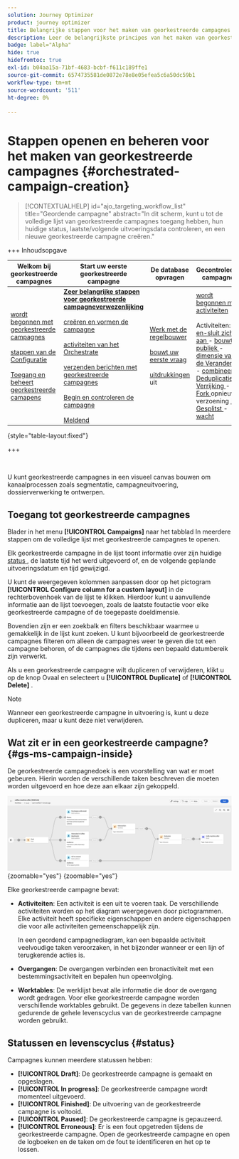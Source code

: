 ```yaml
---
solution: Journey Optimizer
product: journey optimizer
title: Belangrijke stappen voor het maken van georkestreerde campagnes
description: Leer de belangrijkste principes van het maken van georkestreerde campagnes met Adobe Journey Optimizer
badge: label="Alpha"
hide: true
hidefromtoc: true
exl-id: b04aa15a-71bf-4683-bcbf-f611c189ffe1
source-git-commit: 6574735581de0872e78e8e05efea5c6a50dc59b1
workflow-type: tm+mt
source-wordcount: '511'
ht-degree: 0%

---
```



# Stappen openen en beheren voor het maken van georkestreerde campagnes {#orchestrated-campaign-creation}

>[!CONTEXTUALHELP]
>id="ajo_targeting_workflow_list"
>title="Geordende campagne"
>abstract="In dit scherm, kunt u tot de volledige lijst van georkestreerde campagnes toegang hebben, hun huidige status, laatste/volgende uitvoeringsdata controleren, en een nieuwe georkestreerde campagne creëren."

+++ Inhoudsopgave

| Welkom bij georkestreerde campagnes | Start uw eerste georkestreerde campagne | De database opvragen | Gecontroleerde campagnes |
|---|---|---|---|
| [ wordt begonnen met georkestreerde campagnes ](gs-orchestrated-campaigns.md)<br/><br/>[ stappen van de Configuratie ](configuration-steps.md)<br/><br/>[ Toegang en beheert georkestreerde camapens ](access-manage-orchestrated-campaigns.md) | <b>[ Zeer belangrijke stappen voor georkestreerde campagneverwezenlijking ](gs-campaign-creation.md)</b><br/><br/>[ creëren en vormen de campagne ](create-orchestrated-campaign.md)<br/><br/>[ activiteiten van het Orchestrate ](orchestrate-activities.md)<br/><br/>[ verzenden berichten met georkestreerde campagnes ](send-messages.md)<br/><br/>[ Begin en controleren de campagne ](start-monitor-campaigns.md)<br/><br/>[ Meldend ](reporting-campaigns.md) | [ Werk met de regelbouwer ](orchestrated-rule-builder.md)<br/><br/>[ bouwt uw eerste vraag ](build-query.md)<br/><br/>[ uitdrukkingen ](edit-expressions.md) uit | [ wordt begonnen met activiteiten ](activities/about-activities.md)<br/><br/> Activiteiten:<br/>[ en-sluit zich aan ](activities/and-join.md) - [ bouwt publiek ](activities/build-audience.md) - [ dimensie van de Verandering ](activities/change-dimension.md) - [ combineert ](activities/combine.md) - [ Deduplicatie ](activities/deduplication.md) - [ Verrijking ](activities/enrichment.md) - [ Fork ](activities/fork.md) opnieuw verzoening [&#128279;](activities/reconciliation.md) - [ Gesplitst ](activities/split.md) - [ wacht ](activities/wait.md) |

{style="table-layout:fixed"}

+++

<br/>

U kunt georkestreerde campagnes in een visueel canvas bouwen om kanaalprocessen zoals segmentatie, campagneuitvoering, dossierverwerking te ontwerpen.

## Toegang tot georkestreerde campagnes

Blader in het menu **[!UICONTROL Campaigns]** naar het tabblad In meerdere stappen om de volledige lijst met georkestreerde campagnes te openen.

Elk georkestreerde campagne in de lijst toont informatie over zijn huidige [ status ](#status), de laatste tijd het werd uitgevoerd of, en de volgende geplande uitvoeringsdatum en tijd gewijzigd.

U kunt de weergegeven kolommen aanpassen door op het pictogram **[!UICONTROL Configure column for a custom layout]** in de rechterbovenhoek van de lijst te klikken. Hierdoor kunt u aanvullende informatie aan de lijst toevoegen, zoals de laatste foutactie voor elke georkestreerde campagne of de toegepaste doeldimensie.

Bovendien zijn er een zoekbalk en filters beschikbaar waarmee u gemakkelijk in de lijst kunt zoeken. U kunt bijvoorbeeld de georkestreerde campagnes filteren om alleen de campagnes weer te geven die tot een campagne behoren, of de campagnes die tijdens een bepaald datumbereik zijn verwerkt.

Als u een georkestreerde campagne wilt dupliceren of verwijderen, klikt u op de knop Ovaal en selecteert u **[!UICONTROL Duplicate]** of **[!UICONTROL Delete]** .

>[!NOTE]
>
>Wanneer een georkestreerde campagne in uitvoering is, kunt u deze dupliceren, maar u kunt deze niet verwijderen.

## Wat zit er in een georkestreerde campagne? {#gs-ms-campaign-inside}

De georkestreerde campagnedoek is een voorstelling van wat er moet gebeuren. Hierin worden de verschillende taken beschreven die moeten worden uitgevoerd en hoe deze aan elkaar zijn gekoppeld.

![](assets/workflow-example.png){zoomable="yes"} {zoomable="yes"}

Elke georkestreerde campagne bevat:

* **Activiteiten**: Een activiteit is een uit te voeren taak. De verschillende activiteiten worden op het diagram weergegeven door pictogrammen. Elke activiteit heeft specifieke eigenschappen en andere eigenschappen die voor alle activiteiten gemeenschappelijk zijn.

  In een geordend campagnediagram, kan een bepaalde activiteit veelvoudige taken veroorzaken, in het bijzonder wanneer er een lijn of terugkerende acties is.

* **Overgangen**: De overgangen verbinden een bronactiviteit met een bestemmingsactiviteit en bepalen hun opeenvolging.

* **Worktables**: De werklijst bevat alle informatie die door de overgang wordt gedragen. Voor elke georkestreerde campagne worden verschillende worktables gebruikt. De gegevens in deze tabellen kunnen gedurende de gehele levenscyclus van de georkestreerde campagne worden gebruikt.

## Statussen en levenscyclus {#status}

Campagnes kunnen meerdere statussen hebben:

* **[!UICONTROL Draft]**: De georkestreerde campagne is gemaakt en opgeslagen.
* **[!UICONTROL In progress]**: De georkestreerde campagne wordt momenteel uitgevoerd.
* **[!UICONTROL Finished]**: De uitvoering van de georkestreerde campagne is voltooid.
* **[!UICONTROL Paused]**: De georkestreerde campagne is gepauzeerd.
* **[!UICONTROL Erroneous]**: Er is een fout opgetreden tijdens de georkestreerde campagne. Open de georkestreerde campagne en open de logboeken en de taken om de fout te identificeren en het op te lossen.

